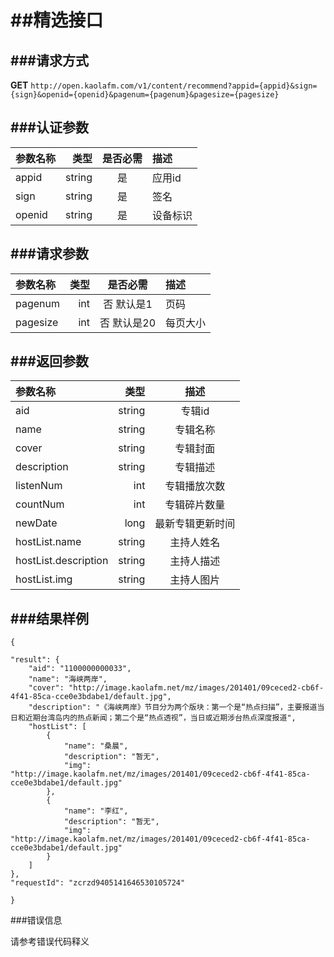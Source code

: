 ##精选接口
===
###请求方式
---

**GET** `http://open.kaolafm.com/v1/content/recommend?appid={appid}&sign={sign}&openid={openid}&pagenum={pagenum}&pagesize={pagesize}`

###认证参数
---
| 参数名称 | 类型    | 是否必需 |描述
|:------- |-------:|:------:|:----|
| appid   | string |   是   |应用id
| sign    | string |   是   |签名
| openid  | string |   是   |设备标识


###请求参数
---

| 参数名称 | 类型    | 是否必需 |描述
|:------- |-------:|:------:|:----|
| pagenum   | int |   否 默认是1   |页码
| pagesize  | int |   否 默认是20 | 每页大小


###返回参数
---

| 参数名称 | 类型    | 描述 
|:------- |-------:|:------:|
| aid   | string |   专辑id  |
| name  | string |   专辑名称 |
|cover|string|专辑封面
|description|string|专辑描述
|listenNum|int|专辑播放次数 
|countNum|int|专辑碎片数量 
|newDate|long|最新专辑更新时间 
|hostList.name|string|主持人姓名
|hostList.description|string|主持人描述
|hostList.img|string|主持人图片




###结果样例
---

    {

    "result": {
        "aid": "1100000000033",
        "name": "海峡两岸",
        "cover": "http://image.kaolafm.net/mz/images/201401/09ceced2-cb6f-4f41-85ca-cce0e3bdabe1/default.jpg",
        "description": "《海峡两岸》节目分为两个版块：第一个是“热点扫描”，主要报道当日和近期台湾岛内的热点新闻；第二个是“热点透视”，当日或近期涉台热点深度报道",
        "hostList": [
            {
                "name": "桑晨",
                "description": "暂无",
                "img": "http://image.kaolafm.net/mz/images/201401/09ceced2-cb6f-4f41-85ca-cce0e3bdabe1/default.jpg"
            },
            {
                "name": "李红",
                "description": "暂无",
                "img": "http://image.kaolafm.net/mz/images/201401/09ceced2-cb6f-4f41-85ca-cce0e3bdabe1/default.jpg"
            }
        ]
    },
    "requestId": "zcrzd9405141646530105724"

    }

###错误信息

请参考错误代码释义

